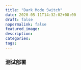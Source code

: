 ```yaml
---
title: "Dark Mode Switch"
date: 2020-05-11T14:32:02+08:00
draft: false
nopermalink: false
featured_image: 
description: 
categories: 
tags: 
---
```


### 测试部署
